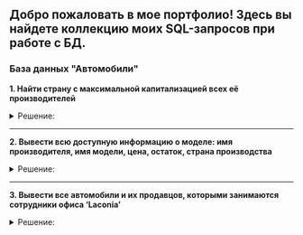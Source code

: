 ## Добро пожаловать в мое портфолио! Здесь вы найдете коллекцию моих SQL-запросов при работе с БД.

### База данных "Автомобили"

**1. Найти страну с максимальной капитализацией всех её производителей**

<details>
<summary>
Решение:</summary>

``` 
select SUM(manufacturers.capitalization) as summa, c.name as country
from manufacturers
join countries c on c.id = manufacturers country_id
group by c.name
order by summa desc
limit 1;
```
</details>

***
**2. Вывести всю доступную информацию о моделе: имя производителя, имя модели, цена, остаток, страна производства**

<details>
<summary>
Решение:</summary>

``` 
select m.name as "Имя производителя", models.name as "Имя модели", p.value as
"Цена",
q.count as "Остаток", c.name as "Страна производства"
from models
join manufacturers m on models.manufacturer_id = m.id
join prices p on models.price_id = p.id
join quantity q on models.id = q.model_id
join countries c on c.id = m.country_id;

```
</details>

***
**3. Вывести все автомобили и их продавцов, которыми занимаются сотрудники офиса ‘Laconia’**

<details>
<summary>
Решение:</summary>

``` 
select models.name, s.first_name, s.last_name
from models
join sellers s on models.seller_id = s.id
join offices o on s.office_id = o.id
where o.name = 'Laconia';
```
</details>